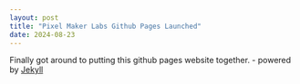 ```yaml
---
layout: post
title: "Pixel Maker Labs Github Pages Launched"
date: 2024-08-23
---
```


Finally got around to putting this github pages website together. - powered by [Jekyll](http://jekyllrb.com)
